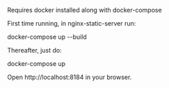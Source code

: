 Requires docker installed along with docker-compose

First time running, in nginx-static-server run:

docker-compose up --build

Thereafter, just do:

docker-compose up

Open http://localhost:8184 in your browser.